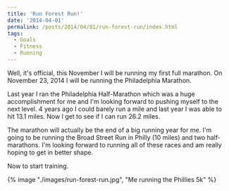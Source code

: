 ```yaml
---
title: 'Run Forest Run!'
date: '2014-04-01'
permalink: /posts/2014/04/01/run-forest-run/index.html
tags:
  - Goals
  - Fitness
  - Running
---
```


Well, it's official, this November I will be running my first full marathon. On November 23, 2014 I will be running the Philadelphia Marathon.
<!-- excerpt -->

Last year I ran the Philadelphia Half-Marathon which was a huge accomplishment for me and I'm looking forward to pushing myself to the next level. 4 years ago I could barely run a mile and last year I was able to hit 13.1 miles. Now I get to see if I can run 26.2 miles.

The marathon will actually be the end of a big running year for me. I'm going to be running the Broad Street Run in Philly (10 miles) and two half-marathons. I'm looking forward to running all of these races and am really hoping to get in better shape.

Now to start training.

{% image "./images/run-forest-run.jpg", "Me running the Phillies 5k" %}
